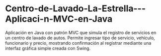 # Centro-de-Lavado-La-Estrella---Aplicaci-n-MVC-en-Java
Aplicación en Java con patrón MVC que simula el registro de servicios en un centro de lavado de autos. Permite ingresar tipo de servicio, vehículo, funcionario y precio, mostrando confirmación al registrar mediante una interfaz gráfica simple creada con Swing.
